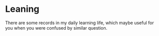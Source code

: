# Leaning
There are some records in my daily learning life, which maybe useful for you when you were confused by similar question.
